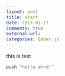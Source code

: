 ```yaml
---
layout: post
title: start
date: 2017-01-17
comments: true
external-url:
categories: Ember.js
---
```



this is test


```ruby
push "hello word!"
```